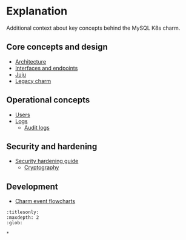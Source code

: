 # Explanation

Additional context about key concepts behind the MySQL K8s charm.

## Core concepts and design
* [Architecture]
* [Interfaces and endpoints]
* [Juju]
* [Legacy charm]

## Operational concepts
* [Users]
* [Logs]
  * [Audit logs]

## Security and hardening
* [Security hardening guide][Security]
  * [Cryptography]

## Development
* [Charm event flowcharts][Flowcharts]

<!-- Links -->

[Architecture]: /explanation/architecture
[Interfaces and endpoints]: /explanation/interfaces-and-endpoints
[Juju]: /explanation/juju
[Legacy charm]: /explanation/legacy-charm

[Users]: /explanation/users
[Logs]: /explanation/logs/index
[Audit logs]: /explanation/logs/audit-logs

[Security]: /explanation/security/index
[Cryptography]: /explanation/security/cryptography

[Flowcharts]: /explanation/flowcharts


```{toctree}
:titlesonly:
:maxdepth: 2
:glob:

*
```
